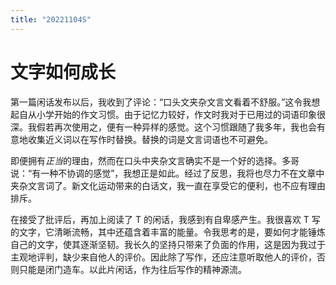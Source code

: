 ```yaml
---
title: "20221104S"
---
```


# 文字如何成长

第一篇闲话发布以后，我收到了评论：“口头文夹杂文言文看着不舒服。”这令我想起自从小学开始的作文习惯。由于记忆力较好，作文时我对于已用过的词语印象很深。我假若再次使用之，便有一种异样的感觉。这个习惯跟随了我多年，我也会有意地收集近义词以在写作时替换。替换的词是文言词语也不可避免。

即便拥有*正当*的理由，然而在口头中夹杂文言确实不是一个好的选择。多哥说：“有一种不协调的感觉”，我想正是如此。经过了反思，我将也尽力不在文章中夹杂文言词了。新文化运动带来的白话文，我一直在享受它的便利，也不应有理由排斥。

在接受了批评后，再加上阅读了 T 的闲话，我感到有自卑感产生。我很喜欢 T 写的文字，它清晰流畅，其中还蕴含着丰富的能量。令我思考的是，要如何才能锤炼自己的文字，使其逐渐坚韧。我长久的坚持只带来了负面的作用，这是因为我过于主观地评判，缺少来自他人的评价。因此除了写作，还应注意听取他人的评价，否则只能是闭门造车。以此片闲话，作为往后写作的精神源流。

